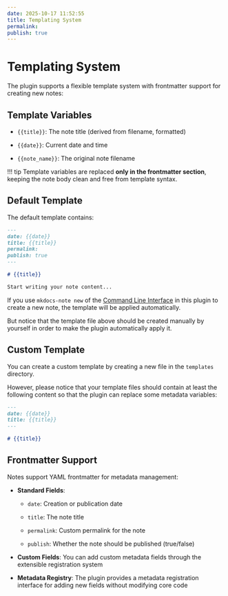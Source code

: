 ```yaml
---
date: 2025-10-17 11:52:55
title: Templating System
permalink: 
publish: true
---
```


# Templating System

The plugin supports a flexible template system with frontmatter support for creating new notes:

## Template Variables

- `{{title}}`: The note title (derived from filename, formatted)

- `{{date}}`: Current date and time

- `{{note_name}}`: The original note filename

!!! tip
    Template variables are replaced **only in the frontmatter section**, keeping the note body clean and free from template syntax.

## Default Template

The default template contains:

```markdown
---
date: {{date}}
title: {{title}}
permalink: 
publish: true
---

# {{title}}

Start writing your note content...
```

If you use `mkdocs-note new` of the [Command Line Interface](cli.md) in this plugin to create a new note, the template will be applied automatically.

But notice that the template file above should be created manually by yourself in order to make the plugin automatically apply it.

## Custom Template

You can create a custom template by creating a new file in the `templates` directory.

However, please notice that your template files should contain at least the following content so that the plugin can replace some metadata variables:

```markdown
---
date: {{date}}
title: {{title}}
---

# {{title}}
```

## Frontmatter Support

Notes support YAML frontmatter for metadata management:

- **Standard Fields**:
  
  - `date`: Creation or publication date

  - `title`: The note title
  
  - `permalink`: Custom permalink for the note
  
  - `publish`: Whether the note should be published (true/false)

- **Custom Fields**: You can add custom metadata fields through the extensible registration system

- **Metadata Registry**: The plugin provides a metadata registration interface for adding new fields without modifying core code
